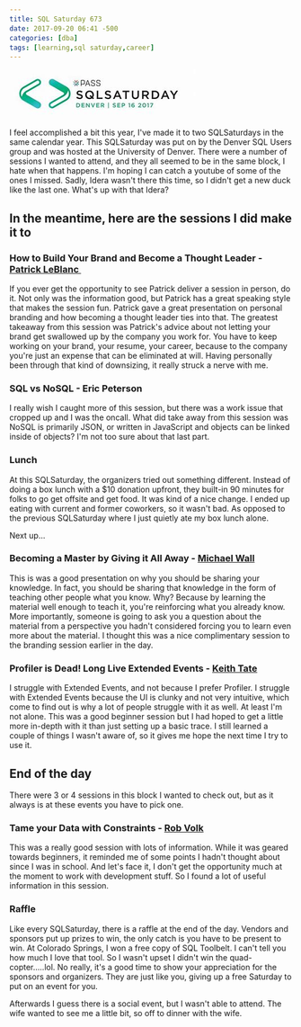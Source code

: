 ```yaml
---
title: SQL Saturday 673
date: 2017-09-20 06:41 -500
categories: [dba]
tags: [learning,sql saturday,career]
---
```


![SQL Saturday Denver](/assets/images/sql-sat-denver.jpg)

I feel accomplished a bit this year, I've made it to two SQLSaturdays in the same calendar year. This SQLSaturday was put on by the Denver SQL Users group and was hosted at the University of Denver. There were a number of sessions I wanted to attend, and they all seemed to be in the same block, I hate when that happens. I'm hoping I can catch a youtube of some of the ones I missed. Sadly, Idera wasn't there this time, so I didn't get a new duck like the last one. What's up with that Idera?

## In the meantime, here are the sessions I did make it to

### How to Build Your Brand and Become a Thought Leader - [Patrick LeBlanc ](https://twitter.com/patrickdba)

If you ever get the opportunity to see Patrick deliver a session in person, do it. Not only was the information good, but Patrick has a great speaking style that makes the session fun. Patrick gave a great presentation on personal branding and how becoming a thought leader ties into that. The greatest takeaway from this session was Patrick's advice about not letting your brand get swallowed up by the company you work for. You have to keep working on your brand, your resume, your career, because to the company you're just an expense that can be eliminated at will. Having personally been through that kind of downsizing, it really struck a nerve with me.

### SQL vs NoSQL - Eric Peterson

I really wish I caught more of this session, but there was a work issue that cropped up and I was the oncall. What did take away from this session was NoSQL is primarily JSON, or written in JavaScript and objects can be linked inside of objects? I'm not too sure about that last part.

### Lunch

At this SQLSaturday, the organizers tried out something different. Instead of doing a box lunch with a $10 donation upfront, they built-in 90 minutes for folks to go get offsite and get food. It was kind of a nice change. I ended up eating with current and former coworkers, so it wasn't bad. As opposed to the previous SQLSaturday where I just quietly ate my box lunch alone.

Next up...

### Becoming a Master by Giving it All Away - [Michael Wall](https://twitter.com/MichaelDWall1)

This is was a good presentation on why you should be sharing your knowledge. In fact, you should be sharing that knowledge in the form of teaching other people what you know. Why? Because by learning the material well enough to teach it, you're reinforcing what you already know. More importantly, someone is going to ask you a question about the material from a perspective you hadn't considered forcing you to learn even more about the material. I thought this was a nice complimentary session to the branding session earlier in the day.

### Profiler is Dead! Long Live Extended Events - [Keith Tate](https://twitter.com/keith_tate)

I struggle with Extended Events, and not because I prefer Profiler. I struggle with Extended Events because the UI is clunky and not very intuitive, which come to find out is why a lot of people struggle with it as well. At least I'm not alone. This was a good beginner session but I had hoped to get a little more in-depth with it than just setting up a basic trace. I still learned a couple of things I wasn't aware of, so it gives me hope the next time I try to use it.

## End of the day

There were 3 or 4 sessions in this block I wanted to check out, but as it always is at these events you have to pick one.

### Tame your Data with Constraints - [Rob Volk](https://twitter.com/keith_tate)

This was a really good session with lots of information. While it was geared towards beginners, it reminded me of some points I hadn't thought about since I was in school. And let's face it, I don't get the opportunity much at the moment to work with development stuff. So I found a lot of useful information in this session.

### Raffle

Like every SQLSaturday, there is a raffle at the end of the day. Vendors and sponsors put up prizes to win, the only catch is you have to be present to win. At Colorado Springs, I won a free copy of SQL Toolbelt. I can't tell you how much I love that tool. So I wasn't upset I didn't win the quad-copter.....lol. No really, it's a good time to show your appreciation for the sponsors and organizers. They are just like you, giving up a free Saturday to put on an event for you.

Afterwards I guess there is a social event, but I wasn't able to attend. The wife wanted to see me a little bit, so off to dinner with the wife. 